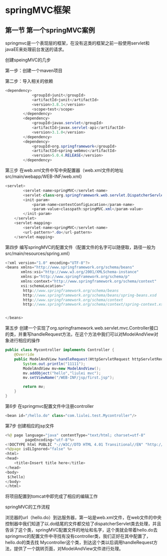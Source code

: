 # springMVC框架

## 第一节 第一个springMVC案例

springmvc是一个表现层的框架，在没有这类的框架之前一般使用servlet和javaEE来处理前台发送的请求。

创建speingMVC的几步

第一步：创建一个maven项目

第二步：导入相关的依赖

~~~java
<dependency>
            <groupId>junit</groupId>
            <artifactId>junit</artifactId>
            <version>3.8.1</version>
            <scope>test</scope>
        </dependency>
        <dependency>
            <groupId>javax.servlet</groupId>
            <artifactId>javax.servlet-api</artifactId>
            <version>3.1.0</version>
        </dependency>
        <dependency>
            <groupId>org.springframework</groupId>
            <artifactId>spring-webmvc</artifactId>
            <version>5.0.4.RELEASE</version>
        </dependency>
~~~

第三步 在web.xml文件中写中央配置器（web.xml文件的地址 src/main/webapp/WEB-INF/web.xml）

~~~java
<servlet>
        <servlet-name>springMVC</servlet-name>
        <servlet-class>org.springframework.web.servlet.DispatcherServlet</servlet-class>
        <init-param>
            <param-name>contextConfigLocation</param-name>
            <param-value>classpath:springMVC.xml</param-value>
        </init-param>
    </servlet>
    <servlet-mapping>
        <servlet-name>springMVC</servlet-name>
        <url-pattern>*.do</url-pattern>
    </servlet-mapping>
~~~

第四步 编写springMVC的配置文件（配置文件的名字可以随便取，路径一般为src/main/resources/spring.xml）

~~~java
<?xml version="1.0" encoding="UTF-8"?>
<beans xmlns="http://www.springframework.org/schema/beans"
       xmlns:xsi="http://www.w3.org/2001/XMLSchema-instance"
       xmlns:p="http://www.springframework.org/schema/p"
       xmlns:context="http://www.springframework.org/schema/context"
       xsi:schemaLocation="
        http://www.springframework.org/schema/beans
        http://www.springframework.org/schema/beans/spring-beans.xsd
        http://www.springframework.org/schema/context
        http://www.springframework.org/schema/context/spring-context.xsd">


</beans>
~~~

第五步 创建一个实现了org.springframework.web.servlet.mvc.Controller接口的类，并重写handleRequest方法，在这个方法中我们可以对ModelAndView对象进行相应的操作

~~~java
public class Mycontroller implements Controller {
    @Override
    public ModelAndView handleRequest(HttpServletRequest httpServletRequest, HttpServletResponse httpServletResponse) throws Exception {
        System.out.println("11111");
        ModelAndView mv=new ModelAndView();
        mv.addObject("hello","liulei mvc");
        mv.setViewName("/WEB-INF/jsp/first.jsp");

        return mv;
    }
}
~~~

第6步 在springmvc配置文件中注册controller

~~~java
<bean id="/hello.do" class="com.liulei.test.Mycontroller"/>
~~~

第7步 创建相应的jsp文件

~~~java
<%@ page language="java" contentType="text/html; charset=utf-8"
         pageEncoding="utf-8"%>
<!DOCTYPE html PUBLIC "-//W3C//DTD HTML 4.01 Transitional//EN" "http://www.w3.org/TR/html4/loose.dtd">
<%@page isELIgnored="false" %>
<html>
<head>
    <title>Insert title here</title>
</head>
<body>
 ${hello}
</body>
</html>
~~~

将项目配置到tomcat中即完成了相应的编辑工作

springMVC的工作流程

浏览器的url（hello.do）到达服务器，第一站是web.xml文件，在web文件的中央控制器中我们知道了以.do结尾的文件都交给了dispatcherServlet类去处理，并且告诉了这个类，springMVC配置文件的地址和名字，这个类就会带着hello.do去springmvc的配置文件中寻找有没有controller类，我们正好在其中配置了，hello.do的类去找 Mycontroller这个类，到达这个类以后调用handleRequest方法，提供了一个跳转页面，对ModelAndView文件进行处理。